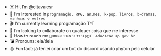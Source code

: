 - ☠️ Hi, I’m @cltavaresr
- 👾 I’m interested in `programação, RPG, animes, k-pop, livros, k-dramas, manhwas e outros`
- 🎬 I’m currently learning programação T^T
- 🎸 I’m looking to collaborate on qualquer coisa que me interesse
- 📼 How to reach me `📧00001110931323sp@al.educacao.sp.gov.br`
- 💣 Pronouns: ela/dela
- 🩸 Fun fact: já tentei criar um bot do discord usando phyton pelo celular

<!---
cltavaresr/cltavaresr is a ✨ special ✨ repository because its `README.md` (this file) appears on your GitHub profile.
You can click the Preview link to take a look at your changes.
--->
